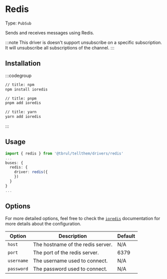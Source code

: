 # Redis

Type: `PubSub`

Sends and receives messages using Redis.

:::note
This driver is doesn't support unsubscribe on a specific subscription. It will unsubscribe all subscriptions of the channel.
:::

## Installation

:::codegroup
```sh
// title: npm
npm install ioredis
```

```sh
// title: pnpm
pnpm add ioredis
```

```sh
// title: yarn
yarn add ioredis
```
:::

## Usage

```ts
import { redis } from '@tbrul/tellthem/drivers/redis'
...
buses: {
  redis: {
    driver: redis({
    })
  }
}
...
```

## Options

For more detailed options, feel free to check the [`ioredis`](https://github.com/redis/ioredis?tab=readme-ov-file) documentation for more details about the configuration.

| Option     | Description                       | Default |
|------------|-----------------------------------|--------|
| `host`     | The hostname of the redis server. | N/A    |
| `port`     | The port of the redis server.     | 6379   |
| `username` | The username used to connect.     | N/A    |
| `password` | The password used to connect.     | N/A    |
